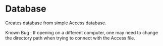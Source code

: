 # Database

Creates database from simple Access database. 

Known Bug : If opening on a different computer, one may need to change the directory path when trying to connect with the Access file.
